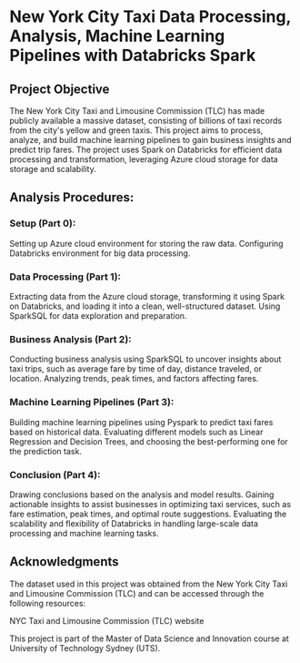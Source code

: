 # New York City Taxi Data Processing, Analysis, Machine Learning Pipelines with Databricks Spark

## Project Objective
The New York City Taxi and Limousine Commission (TLC) has made publicly available a massive dataset, consisting of billions of taxi records from the city's yellow and green taxis. This project aims to process, analyze, and build machine learning pipelines to gain business insights and predict trip fares. The project uses Spark on Databricks for efficient data processing and transformation, leveraging Azure cloud storage for data storage and scalability.

## Analysis Procedures:
### Setup (Part 0):

Setting up Azure cloud environment for storing the raw data.
Configuring Databricks environment for big data processing.
### Data Processing (Part 1):

Extracting data from the Azure cloud storage, transforming it using Spark on Databricks, and loading it into a clean, well-structured dataset.
Using SparkSQL for data exploration and preparation.
### Business Analysis (Part 2):

Conducting business analysis using SparkSQL to uncover insights about taxi trips, such as average fare by time of day, distance traveled, or location.
Analyzing trends, peak times, and factors affecting fares.
### Machine Learning Pipelines (Part 3):

Building machine learning pipelines using Pyspark to predict taxi fares based on historical data.
Evaluating different models such as Linear Regression and Decision Trees, and choosing the best-performing one for the prediction task.
### Conclusion (Part 4):

Drawing conclusions based on the analysis and model results.
Gaining actionable insights to assist businesses in optimizing taxi services, such as fare estimation, peak times, and optimal route suggestions.
Evaluating the scalability and flexibility of Databricks in handling large-scale data processing and machine learning tasks.

## Acknowledgments
The dataset used in this project was obtained from the New York City Taxi and Limousine Commission (TLC) and can be accessed through the following resources:

NYC Taxi and Limousine Commission (TLC) website

This project is part of the Master of Data Science and Innovation course at University of Technology Sydney (UTS).
